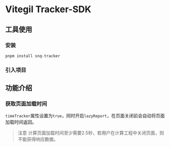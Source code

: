# Vitegil Tracker-SDK

## 工具使用

### 安装

```bash
pnpm install snq-tracker
```

### 引入项目



## 功能介绍

### 获取页面加载时间

`timeTracker`属性设置为`true`，同时开启`lazyReport`，在页面关闭前会自动将页面加载时间返回。

> 注意
> 计算页面加载时间至少需要2.5秒，若用户在计算工程中关闭页面，则不能获得响应数据。

